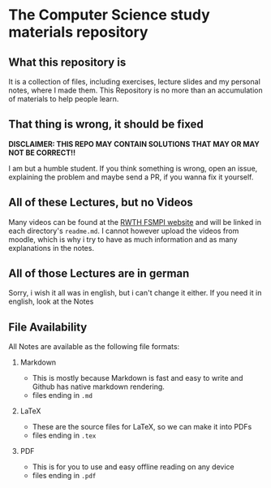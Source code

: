 # The Computer Science study materials repository

## What this repository is

It is a collection of files, including exercises, lecture slides and my personal notes, where I made them.
This Repository is no more than an accumulation of materials to help people learn.

## That thing is wrong, it should be fixed

**DISCLAIMER: THIS REPO MAY CONTAIN SOLUTIONS THAT MAY OR MAY NOT BE CORRECT!!**

I am but a humble student. If you think something is wrong, open an issue, explaining the problem and maybe send a PR, if you wanna fix it yourself.

## All of these Lectures, but no Videos

Many videos can be found at the [RWTH FSMPI website](https://video.fsmpi.rwth-aachen.de) and will be linked in each directory's `readme.md`.
I cannot however upload the videos from moodle, which is why i try to have as much information and as many explanations in the notes.

## All of those Lectures are in german

Sorry, i wish it all was in english, but i can't change it either. If you need it in english, look at the Notes

## File Availability

All Notes are available as the following file formats:

1. Markdown
    - This is mostly because Markdown is fast and easy to write and Github has native markdown rendering.
    - files ending in `.md`

2. LaTeX
    - These are the source files for LaTeX, so we can make it into PDFs
    - files ending in `.tex`

3. PDF
    - This is for you to use and easy offline reading on any device
    - files ending in `.pdf`